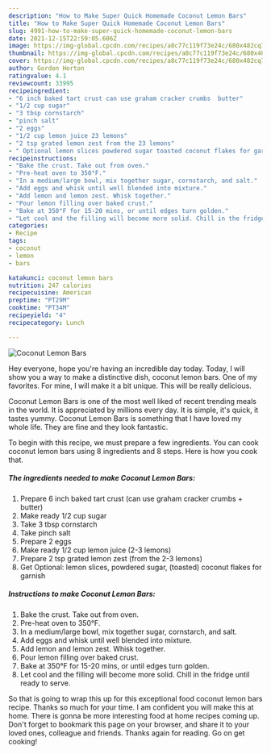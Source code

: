 ```yaml
---
description: "How to Make Super Quick Homemade Coconut Lemon Bars"
title: "How to Make Super Quick Homemade Coconut Lemon Bars"
slug: 4991-how-to-make-super-quick-homemade-coconut-lemon-bars
date: 2021-12-15T22:59:05.606Z
image: https://img-global.cpcdn.com/recipes/a8c77c119f73e24c/680x482cq70/coconut-lemon-bars-recipe-main-photo.jpg
thumbnail: https://img-global.cpcdn.com/recipes/a8c77c119f73e24c/680x482cq70/coconut-lemon-bars-recipe-main-photo.jpg
cover: https://img-global.cpcdn.com/recipes/a8c77c119f73e24c/680x482cq70/coconut-lemon-bars-recipe-main-photo.jpg
author: Gordon Horton
ratingvalue: 4.1
reviewcount: 33995
recipeingredient:
- "6 inch baked tart crust can use graham cracker crumbs  butter"
- "1/2 cup sugar"
- "3 tbsp cornstarch"
- "pinch salt"
- "2 eggs"
- "1/2 cup lemon juice 23 lemons"
- "2 tsp grated lemon zest from the 23 lemons"
- " Optional lemon slices powdered sugar toasted coconut flakes for garnish"
recipeinstructions:
- "Bake the crust. Take out from oven."
- "Pre-heat oven to 350°F."
- "In a medium/large bowl, mix together sugar, cornstarch, and salt."
- "Add eggs and whisk until well blended into mixture."
- "Add lemon and lemon zest. Whisk together."
- "Pour lemon filling over baked crust."
- "Bake at 350°F for 15-20 mins, or until edges turn golden."
- "Let cool and the filling will become more solid. Chill in the fridge until ready to serve."
categories:
- Recipe
tags:
- coconut
- lemon
- bars

katakunci: coconut lemon bars 
nutrition: 247 calories
recipecuisine: American
preptime: "PT29M"
cooktime: "PT34M"
recipeyield: "4"
recipecategory: Lunch

---
```



![Coconut Lemon Bars](https://img-global.cpcdn.com/recipes/a8c77c119f73e24c/680x482cq70/coconut-lemon-bars-recipe-main-photo.jpg)

Hey everyone, hope you're having an incredible day today. Today, I will show you a way to make a distinctive dish, coconut lemon bars. One of my favorites. For mine, I will make it a bit unique. This will be really delicious.



Coconut Lemon Bars is one of the most well liked of recent trending meals in the world. It is appreciated by millions every day. It is simple, it's quick, it tastes yummy. Coconut Lemon Bars is something that I have loved my whole life. They are fine and they look fantastic.


To begin with this recipe, we must prepare a few ingredients. You can cook coconut lemon bars using 8 ingredients and 8 steps. Here is how you cook that.

<!--inarticleads1-->

##### The ingredients needed to make Coconut Lemon Bars:

1. Prepare 6 inch baked tart crust (can use graham cracker crumbs + butter)
1. Make ready 1/2 cup sugar
1. Take 3 tbsp cornstarch
1. Take pinch salt
1. Prepare 2 eggs
1. Make ready 1/2 cup lemon juice (2-3 lemons)
1. Prepare 2 tsp grated lemon zest (from the 2-3 lemons)
1. Get  Optional: lemon slices, powdered sugar, (toasted) coconut flakes for garnish




<!--inarticleads2-->

##### Instructions to make Coconut Lemon Bars:

1. Bake the crust. Take out from oven.
1. Pre-heat oven to 350°F.
1. In a medium/large bowl, mix together sugar, cornstarch, and salt.
1. Add eggs and whisk until well blended into mixture.
1. Add lemon and lemon zest. Whisk together.
1. Pour lemon filling over baked crust.
1. Bake at 350°F for 15-20 mins, or until edges turn golden.
1. Let cool and the filling will become more solid. Chill in the fridge until ready to serve.




So that is going to wrap this up for this exceptional food coconut lemon bars recipe. Thanks so much for your time. I am confident you will make this at home. There is gonna be more interesting food at home recipes coming up. Don't forget to bookmark this page on your browser, and share it to your loved ones, colleague and friends. Thanks again for reading. Go on get cooking!
